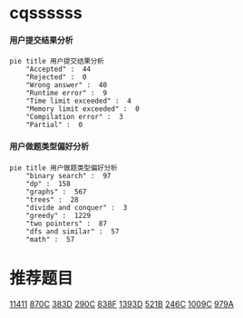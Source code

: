 # cqssssss

<!-- tabs:start -->



#### **用户提交结果分析**

```mermaid
pie title 用户提交结果分析
    "Accepted" :  44
    "Rejected" :  0
    "Wrong answer" :  40
    "Runtime error" :  9
    "Time limit exceeded" :  4
    "Memory limit exceeded" :  0
    "Compilation error" :  3
    "Partial" :  0
```

#### **用户做题类型偏好分析**

```mermaid
pie title 用户做题类型偏好分析
    "binary search" :  97
    "dp" :  158
    "graphs" :  567
    "trees" :  28
    "divide and conquer" :  3
    "greedy" :  1229
    "two pointers" :  87
    "dfs and similar" :  57
    "math" :  57
```



<!-- tabs:end -->
# 推荐题目
[11411](https://codeforces.com/contest/1141/problem/1)
[870C](https://codeforces.com/contest/870/problem/C)
[383D](https://codeforces.com/contest/383/problem/D)
[290C](https://codeforces.com/contest/290/problem/C)
[838F](https://codeforces.com/contest/838/problem/F)
[1393D](https://codeforces.com/contest/1393/problem/D)
[521B](https://codeforces.com/contest/521/problem/B)
[246C](https://codeforces.com/contest/246/problem/C)
[1009C](https://codeforces.com/contest/1009/problem/C)
[979A](https://codeforces.com/contest/979/problem/A)
